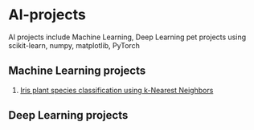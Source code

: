 # AI-projects
AI projects include Machine Learning, Deep Learning pet projects using scikit-learn, numpy, matplotlib, PyTorch

## Machine Learning projects
1. [Iris plant species classification using k-Nearest Neighbors](https://github.com/SreeranjaniD/AI-projects/tree/main/Machine%20Learning%20projects/kNN)


## Deep Learning projects
